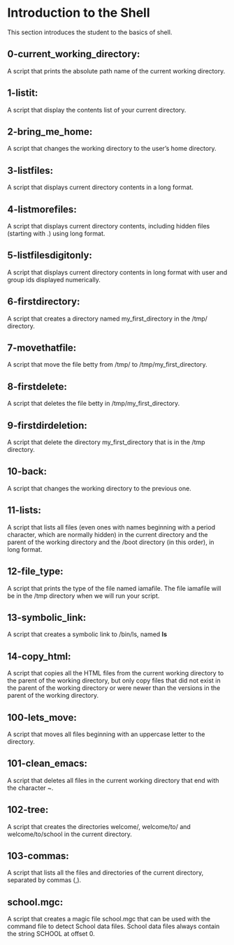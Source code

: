 # Introduction to the Shell
This section introduces the student to the basics of shell.

## 0-current\_working\_directory:
A script that prints the absolute path name of the current working directory.

## 1-listit:
A script that display the contents list of your current directory.

## 2-bring\_me\_home:
A script that changes the working directory to the user’s home directory.

## 3-listfiles:
A script that displays current directory contents in a long format.

## 4-listmorefiles:
A script that displays current directory contents, including hidden files (starting with .) using long format.

## 5-listfilesdigitonly:
A script that displays current directory contents in long format with user and group ids displayed numerically.

## 6-firstdirectory:
A script that creates a directory named my\_first\_directory in the /tmp/ directory.

## 7-movethatfile:
A script that move the file betty from /tmp/ to /tmp/my\_first\_directory.

## 8-firstdelete:
A script that deletes the file betty in /tmp/my\_first\_directory.

## 9-firstdirdeletion:
A script that delete the directory my\_first\_directory that is in the /tmp directory.

## 10-back:
A script that changes the working directory to the previous one.

## 11-lists:
A script that lists all files (even ones with names beginning with a period character, which are normally hidden) in the current directory and the parent of the working directory and the /boot directory (in this order), in long format.

## 12-file\_type:
A script that prints the type of the file named iamafile. The file iamafile will be in the /tmp directory when we will run your script.

## 13-symbolic\_link:
A script that creates a symbolic link to /bin/ls, named __ls__

## 14-copy\_html: 
A script that copies all the HTML files from the current working directory to the parent of the working directory, but only copy files that did not exist in the parent of the working directory or were newer than the versions in the parent of the working directory.

## 100-lets\_move:
A script that moves all files beginning with an uppercase letter to the directory.

## 101-clean\_emacs:
A script that deletes all files in the current working directory that end with the character ~.

## 102-tree:
A script that creates the directories welcome/, welcome/to/ and welcome/to/school in the current directory.

## 103-commas:
A script that lists all the files and directories of the current directory, separated by commas (,).

## school.mgc:
A script that creates a magic file school.mgc that can be used with the command file to detect School data files. School data files always contain the string SCHOOL at offset 0.
